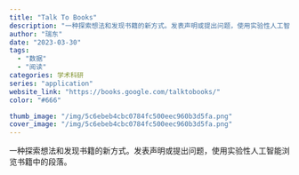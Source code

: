```yaml
---
title: "Talk To Books"
description: "一种探索想法和发现书籍的新方式。发表声明或提出问题，使用实验性人工智能浏览书籍中的段落。"
author: "瑞东"
date: "2023-03-30"
tags:
  - "数据"
  - "阅读"
categories: 学术科研
series: "application"
website_link: "https://books.google.com/talktobooks/"
color: "#666"

thumb_image: "/img/5c6ebeb4cbc0784fc500eec960b3d5fa.png"
cover_image: "/img/5c6ebeb4cbc0784fc500eec960b3d5fa.png"
---
```


一种探索想法和发现书籍的新方式。发表声明或提出问题，使用实验性人工智能浏览书籍中的段落。